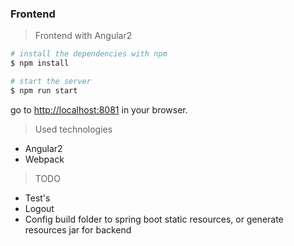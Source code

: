 ### Frontend

> Frontend with Angular2


```bash
# install the dependencies with npm
$ npm install

# start the server
$ npm run start
```
go to [http://localhost:8081](http://localhost:8081) in your browser.


> Used technologies

- Angular2
- Webpack

> TODO
 - Test's
 - Logout
 - Config build folder to spring boot static resources, or generate resources jar for backend
 

